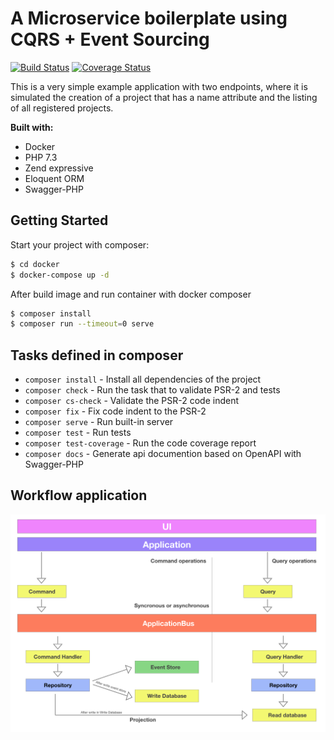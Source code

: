 # A Microservice boilerplate using CQRS + Event Sourcing
[![Build Status](https://travis-ci.org/robisson/php-microservice-cqrs-es.svg?branch=master)](https://travis-ci.org/robisson/php-microservice-cqrs-es)
[![Coverage Status](https://coveralls.io/repos/github/robisson/php-microservice-cqrs-es/badge.svg?branch=master)](https://coveralls.io/github/robisson/php-microservice-cqrs-es?branch=master)

This is a very simple example application with two endpoints, where it is simulated the creation of a project that has a name attribute and the listing of all registered projects.

**Built with:**
- Docker
- PHP 7.3
- Zend expressive
- Eloquent ORM
- Swagger-PHP

## Getting Started

Start your project with composer:

```bash
$ cd docker
$ docker-compose up -d
```

After build image and run container with docker composer

```bash
$ composer install
$ composer run --timeout=0 serve
```

## Tasks defined in composer

- `composer install` - Install all dependencies of the project
- `composer check` - Run the task that to validate PSR-2 and tests
- `composer cs-check` - Validate the PSR-2 code indent
- `composer fix` - Fix code indent to the PSR-2
- `composer serve` - Run built-in server
- `composer test` - Run tests
- `composer test-coverage` - Run the code coverage report
- `composer docs` - Generate api documention based on OpenAPI with Swagger-PHP

## Workflow application
<img src="cqrs-event-source.png"
     alt="Markdown Monster icon"
     style="float: left; margin-right: 10px;" />